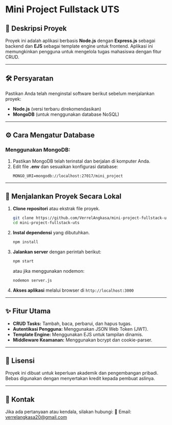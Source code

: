 # Mini Project Fullstack UTS

## 📌 Deskripsi Proyek
Proyek ini adalah aplikasi berbasis **Node.js** dengan **Express.js** sebagai backend dan **EJS** sebagai template engine untuk frontend. Aplikasi ini memungkinkan pengguna untuk mengelola tugas mahasiswa dengan fitur CRUD.

---

## 🛠️ Persyaratan
Pastikan Anda telah menginstal software berikut sebelum menjalankan proyek:
- **Node.js** (versi terbaru direkomendasikan)
- **MongoDB** (untuk menggunakan database NoSQL)

---

## ⚙️ Cara Mengatur Database

### **Menggunakan MongoDB:**
1. Pastikan MongoDB telah terinstal dan berjalan di komputer Anda.
2. Edit file **.env** dan sesuaikan konfigurasi database:
   ```env
   MONGO_URI=mongodb://localhost:27017/mini_project
   ```

---

## 🚀 Menjalankan Proyek Secara Lokal

1. **Clone repositori** atau ekstrak file proyek.
   ```sh
   git clone https://github.com/VerrelAngkasa/mini-project-fullstack-uts.git
   cd mini-project-fullstack-uts
   ```
2. **Instal dependensi** yang dibutuhkan.
   ```sh
   npm install
   ```
3. **Jalankan server** dengan perintah berikut:
   ```sh
   npm start
   ```
   atau jika menggunakan nodemon:
   ```sh
   nodemon server.js
   ```
4. **Akses aplikasi** melalui browser di `http://localhost:3000`

---

## ✨ Fitur Utama
- **CRUD Tasks:** Tambah, baca, perbarui, dan hapus tugas.
- **Autentikasi Pengguna:** Menggunakan JSON Web Token (JWT).
- **Template Engine:** Menggunakan EJS untuk tampilan dinamis.
- **Middleware Keamanan:** Menggunakan bcrypt dan cookie-parser.

---

## 📝 Lisensi
Proyek ini dibuat untuk keperluan akademik dan pengembangan pribadi. Bebas digunakan dengan menyertakan kredit kepada pembuat aslinya.

---

## 📩 Kontak
Jika ada pertanyaan atau kendala, silakan hubungi:
📧 Email: verrelangkasa20@gmail.com

